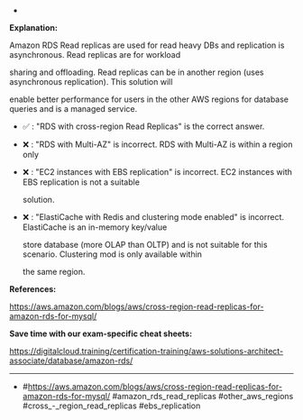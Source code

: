 *

**Explanation:**

Amazon RDS Read replicas are used for read heavy DBs and replication is asynchronous. Read replicas are for workload

sharing and offloading. Read replicas can be in another region (uses asynchronous replication). This solution will

enable better performance for users in the other AWS regions for database queries and is a managed service.

* ✅ :  "RDS with cross-region Read Replicas" is the correct answer.

* ❌ :  "RDS with Multi-AZ" is incorrect. RDS with Multi-AZ is within a region only

* ❌ :  "EC2 instances with EBS replication" is incorrect. EC2 instances with EBS replication is not a suitable

  solution.

* ❌ :  "ElastiCache with Redis and clustering mode enabled" is incorrect. ElastiCache is an in-memory key/value

  store database (more OLAP than OLTP) and is not suitable for this scenario. Clustering mod is only available within

  the same region.

**References:**

<https://aws.amazon.com/blogs/aws/cross-region-read-replicas-for-amazon-rds-for-mysql/>

**Save time with our exam-specific cheat sheets:**

<https://digitalcloud.training/certification-training/aws-solutions-architect-associate/database/amazon-rds/>

----
* #<https://aws.amazon.com/blogs/aws/cross-region-read-replicas-for-amazon-rds-for-mysql/> #amazon_rds_read_replicas #other_aws_regions #cross_-_region_read_replicas #ebs_replication
